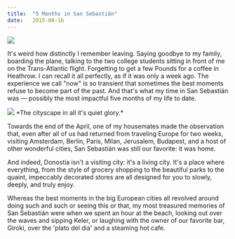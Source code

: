 ```yaml
---
title:  "5 Months in San Sebastián"
date:   2015-08-16
---
```


<img src="{{ site.baseurl }}/assets/img/2015-08-16-5-months-in-san-sebastian/ocean.jpg">

It's weird how distinctly I remember leaving. Saying goodbye to my family, boarding the plane, talking to the two college students sitting in front of me on the Trans-Atlantic flight. Forgetting to get a few Pounds for a coffee in Heathrow. I can recall it all perfectly, as if it was only a week ago. The experience we call "now" is so transient that sometimes the best moments refuse to become part of the past. And that's what my time in San Sebastián was — possibly the most impactful five months of my life to date.

<img src="{{ site.baseurl }}/assets/img/2015-08-16-5-months-in-san-sebastian/cityscape.jpg">
*The cityscape in all it's quiet glory.*

Towards the end of the April, one of my housemates made the observation that, even after all of us had returned from traveling Europe for two weeks, visiting Amsterdam, Berlin, Paris, Milan, Jerusalem, Budapest, and a host of other wonderful cities, San Sebastián was still our favorite: it was home.

And indeed, Donostia isn't a visiting city: it's a living city. It's a place where everything, from the style of grocery shopping to the beautiful parks to the quaint, impeccably decorated stores are all designed for you to slowly, deeply, and truly enjoy.

Whereas the best moments in the big European cities all revolved around doing such and such or seeing this or that, my most treasured memories of San Sebastián were when we spent an hour at the beach, looking out over the waves and sipping Keler, or laughing with the owner of our favorite bar, Giroki, over the 'plato del dia' and a steaming hot cafe.